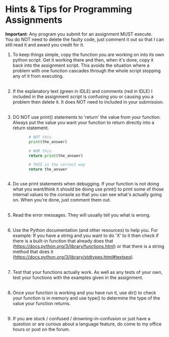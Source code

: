 # Hints & Tips for Programming Assignments

**Important**:  Any program you submit for an assignment MUST execute. <br/>You do NOT need to delete the
faulty code, just comment it out so that I can still read it and award you credit for it.

1. To keep things simple, copy the function you are working on into its own python script. Get it working
   there and then, when it's done, copy it back into the assignment script. This avoids the situation where
   a problem with one function cascades through the whole script stopping any of it from
   executing.<br/><br/>
2. If the explanatory text (green in IDLE) and comments (red in IDLE) I included in the assignment script is
   confusing you or causing you a problem then delete it. It does NOT need to included in your
   submission.<br/><br/>
3. DO NOT use print() statements to 'return' the value from your function. Always put the value you want
   your function to return directly into a return statement.
   ``` python
          # NOT this
          print(the_answer)
   
          # NOR this
          return print(the_answer)
   
          # THIS is the correct way
          return the_answer
      
    ```

4. Do use print statements when debugging. If your function is not doing what you want/think it should be
   doing use print() to print some of those internal values to the console so that you can see what's
   actually going on. When you're done, just comment them out.<br/><br/>
5. Read the error messages. They will usually tell you what is wrong.<br/><br/>
6. Use the Python documentation (and other resources) to help you. For example: If you have a string and you
   want to do 'X' to it then check if there is a built-in function that already does
   that (https://docs.python.org/3/library/functions.html) or that there is a string method that does
   it (https://docs.python.org/3/library/stdtypes.html#textseq). <br/><br/>
7. Test that your functions actually work. As well as any tests of your own, test your functions with the
   examples given in the assignment.<br/><br/>
8. Once your function is working and you have run it, use dir() to check your function is in memory and use
   type() to determine the type of the value your function returns.<br/><br/>
9. If you are stuck / confused / drowning-in-confusion or just have a question or are curious about a
   language feature, do come to my office hours or post on the forum.<br/><br/>